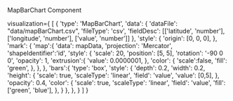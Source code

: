 MapBarChart Component

<MapBarChart 
  data = {d.data}
  style = {d.style}
  mark = {d.mark}
/>

visualization={
  [
    {
      'type': 'MapBarChart',
      'data': {
        'dataFile': "data/mapBarChart.csv",
        'fileType': 'csv',
        'fieldDesc': [['latitude', 'number'], ['longitude', 'number'], ['value', 'number']]
      },
      'style': {
        'origin': [0, 0, 0],
      },
      'mark': {
        'map':{
          'data': mapData,
          'projection': 'Mercator',
          'shapeIdentifier':'id',
          'style': {
            'scale': 20,
            'position': [5, 5],
            'rotation': '-90 0 0',
            'opacity': 1,
            'extrusion':{
              'value': 0.0000001,
            },
            'color': {
              'scale':false,
              'fill': 'green',
            },
          },
        },
        'bars':{
          'type': 'box',
          'style': {
            'depth': 0.2,
            'width': 0.2,
            'height': {
              'scale': true,
              'scaleType': 'linear',
              'field': 'value',
              'value': [0,5],
            },
            'opacity': 0.4,
            'color': {
              'scale': true,
              'scaleType': 'linear',
              'field': 'value',
              'fill': ['green', 'blue'],
            },
          }
        },
      },
    }
  ]
}